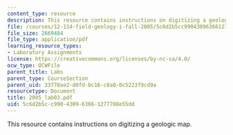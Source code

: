 ```yaml
---
content_type: resource
description: This resource contains instructions on digitizing a geologic map.
file: /courses/12-114-field-geology-i-fall-2005/5c6d2b5cc990430963661277708e55dd_2005_lab03.pdf
file_size: 2669484
file_type: application/pdf
learning_resource_types:
- Laboratory Assignments
license: https://creativecommons.org/licenses/by-nc-sa/4.0/
ocw_type: OCWFile
parent_title: Labs
parent_type: CourseSection
parent_uid: 33778ae2-d8fd-bc16-c8a0-0c5223f9cd9a
resourcetype: Document
title: 2005_lab03.pdf
uid: 5c6d2b5c-c990-4309-6366-1277708e55dd
---
```

This resource contains instructions on digitizing a geologic map.